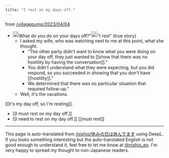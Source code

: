 ```yaml
---
title: "I rest on my days off."
---
```


from [/villagepump/2023/04/04](https://scrapbox.io/villagepump/2023/04/04)
- <img src='https://scrapbox.io/api/pages/villagepump/who/icon' alt='/villagepump/who.icon' height="19.5"/>What do you do on your days off?"<img src='https://scrapbox.io/api/pages/villagepump/nishio/icon' alt='/villagepump/nishio.icon' height="19.5"/>"I rest" (true story)
    - I asked my wife, who was watching next to me at this point, what she thought.
        - "The other party didn't want to know what you were doing on your day off, they just wanted to [[show that there was no hostility by having the conversation]]."
        - You didn't understand what they were expecting, but you did respond, so you succeeded in showing that you don't have [[hostility]]."
        - We determined that there was no particular situation that required follow-up."
    - Well, it's the vacations.


[[It's my day off, so I'm resting]].
- [[I must rest on my day off.]]
- [[I need to rest on my day off.]]
[[must rest]]

---
This page is auto-translated from [/nishio/休みの日は休んでます](https://scrapbox.io/nishio/休みの日は休んでます) using DeepL. If you looks something interesting but the auto-translated English is not good enough to understand it, feel free to let me know at [@nishio_en](https://twitter.com/nishio_en). I'm very happy to spread my thought to non-Japanese readers.